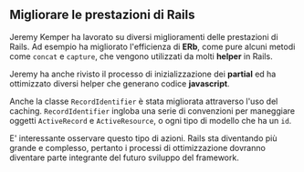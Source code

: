 ## Migliorare le prestazioni di Rails

Jeremy Kemper ha lavorato su diversi miglioramenti delle prestazioni di Rails. Ad esempio ha migliorato l'efficienza di **ERb**, come pure alcuni metodi come `concat` e `capture`, che vengono utilizzati da molti **helper** in Rails.

Jeremy ha anche rivisto il processo di inizializzazione dei **partial** ed ha ottimizzato diversi helper che generano codice **javascript**.

Anche la classe `RecordIdentifier` è stata migliorata attraverso l'uso del caching. `RecordIdentifier` ingloba una serie di convenzioni per maneggiare oggetti `ActiveRecord` e `ActiveResource`, o ogni tipo di modello che ha un `id`.

E' interessante osservare questo tipo di azioni. Rails sta diventando più grande e complesso, pertanto i processi di ottimizzazione dovranno diventare parte integrante del futuro sviluppo del framework.
